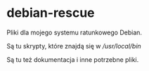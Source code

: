 # debian-rescue
Pliki dla mojego systemu ratunkowego Debian.

Są tu skrypty, które znajdą się w */usr/local/bin*

Są tu też dokumentacja i inne potrzebne pliki.
